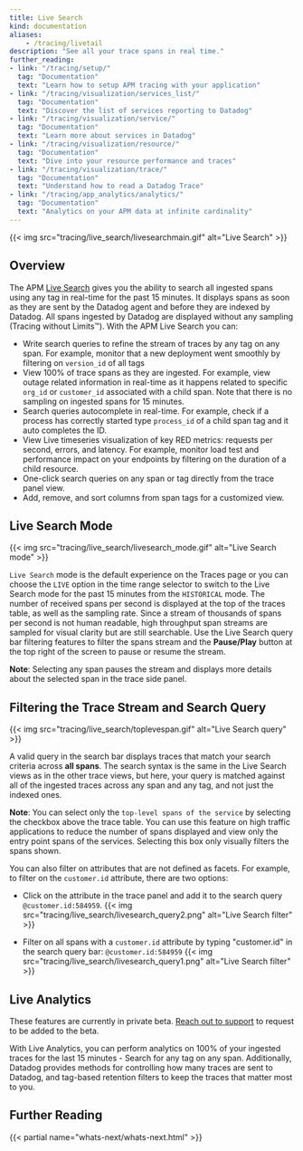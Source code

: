 ```yaml
---
title: Live Search
kind: documentation
aliases:
    - /tracing/livetail
description: "See all your trace spans in real time."
further_reading:
- link: "/tracing/setup/"
  tag: "Documentation"
  text: "Learn how to setup APM tracing with your application"
- link: "/tracing/visualization/services_list/"
  tag: "Documentation"
  text: "Discover the list of services reporting to Datadog"
- link: "/tracing/visualization/service/"
  tag: "Documentation"
  text: "Learn more about services in Datadog"
- link: "/tracing/visualization/resource/"
  tag: "Documentation"
  text: "Dive into your resource performance and traces"
- link: "/tracing/visualization/trace/"
  tag: "Documentation"
  text: "Understand how to read a Datadog Trace"
- link: "/tracing/app_analytics/analytics/"
  tag: "Documentation"
  text: "Analytics on your APM data at infinite cardinality"
---
```


{{< img src="tracing/live_search/livesearchmain.gif" alt="Live Search" >}}

## Overview

The APM [Live Search][1] gives you the ability to search all ingested spans using any tag in real-time for the past 15 minutes. It displays spans as soon as they are sent by the Datadog agent and before they are indexed by Datadog. All spans ingested by Datadog are displayed without any sampling (Tracing without Limits™). With the APM Live Search you can:

- Write search queries to refine the stream of traces by any tag on any span. For example, monitor that a new deployment went smoothly by filtering on `version_id` of all tags
- View 100% of trace spans as they are ingested. For example, view outage related information in real-time as it happens related to specific `org_id` or `customer_id` associated with a child span. Note that there is no sampling on ingested spans for 15 minutes.
- Search queries autocomplete in real-time. For example, check if a process has correctly started type `process_id` of a child span tag and it auto completes the ID.
- View Live timeseries visualization of key RED metrics: requests per second, errors, and latency. For example, monitor load test and performance impact on your endpoints by filtering on the duration of a child resource.
- One-click search queries on any span or tag directly from the trace panel view.
- Add, remove, and sort columns from span tags for a customized view.

## Live Search Mode
{{< img src="tracing/live_search/livesearch_mode.gif" alt="Live Search mode" >}}

`Live Search` mode is the default experience on the Traces page or you can choose the `LIVE` option in the time range selector to switch to the Live Search mode for the past 15 minutes from the `HISTORICAL` mode. The number of received spans per second is displayed at the top of the traces table, as well as the sampling rate. Since a stream of thousands of spans per second is not human readable, high throughput span streams are sampled for visual clarity but are still searchable. Use the Live Search query bar filtering features to filter the spans stream and the **Pause/Play** button at the top right of the screen to pause or resume the stream.

**Note**: Selecting any span pauses the stream and displays more details about the selected span in the trace side panel.

## Filtering the Trace Stream and Search Query
{{< img src="tracing/live_search/toplevespan.gif" alt="Live Search query" >}}

A valid query in the search bar displays traces that match your search criteria across **all spans**. The search syntax is the same in the Live Search views as in the other trace views, but here, your query is matched against all of the ingested traces across any span and any tag, and not just the indexed ones.

**Note**: You can select only the `top-level spans of the service` by selecting the checkbox above the trace table. You can use this feature on high traffic applications to reduce the number of spans displayed and view only the entry point spans of the services. Selecting this box only visually filters the spans shown.

You can also filter on attributes that are not defined as facets. For example, to filter on the `customer.id` attribute, there are two options:

- Click on the attribute in the trace panel and add it to the search query `@customer.id:584959`.
{{< img src="tracing/live_search/livesearch_query2.png" alt="Live Search filter" >}}

- Filter on all spans with a `customer.id` attribute by typing "customer.id" in the search query bar: `@customer.id:584959`
{{< img src="tracing/live_search/livesearch_query1.png" alt="Live Search filter" >}}

## Live Analytics

<div class="alert alert-warning">
These features are currently in private beta. <a href="https://docs.datadoghq.com/help/">Reach out to support</a> to request to be added to the beta.
</div>

With Live Analytics, you can perform analytics on 100% of your ingested traces for the last 15 minutes - Search for any tag on any span. Additionally, Datadog provides methods for controlling how many traces are sent to Datadog, and tag-based retention filters to keep the traces that matter most to you.

## Further Reading

{{< partial name="whats-next/whats-next.html" >}}

[1]: https://app.datadoghq.com/apm/traces
